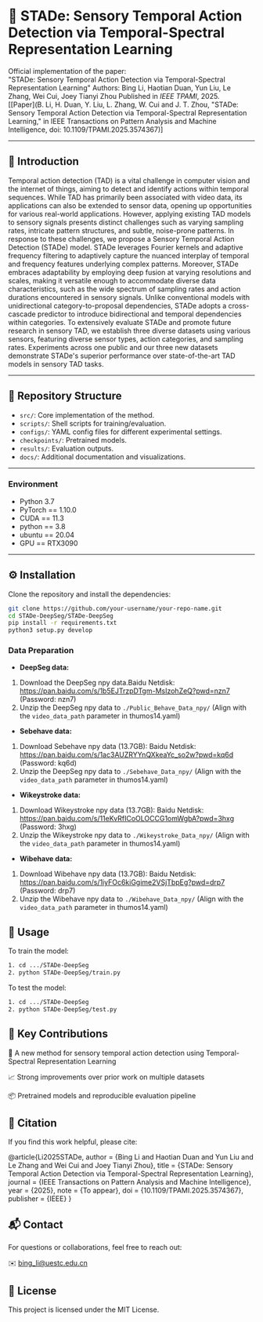 # 🔬 STADe: Sensory Temporal Action Detection via Temporal-Spectral Representation Learning
Official implementation of the paper:  
"STADe: Sensory Temporal Action Detection via Temporal-Spectral Representation Learning"
Authors: Bing Li, Haotian Duan, Yun Liu, Le Zhang, Wei Cui, Joey Tianyi Zhou
Published in *IEEE TPAMI*, 2025.  
[[Paper](B. Li, H. Duan, Y. Liu, L. Zhang, W. Cui and J. T. Zhou, "STADe: Sensory Temporal Action Detection via Temporal-Spectral Representation Learning," in IEEE Transactions on Pattern Analysis and Machine Intelligence, doi: 10.1109/TPAMI.2025.3574367)] 

---

## 🚀 Introduction
Temporal action detection (TAD) is a vital challenge in computer vision and the internet of things, aiming to detect and identify actions within temporal sequences. While TAD has primarily been associated with video data, its applications can also be extended to sensor data, opening up opportunities for various real-world applications. However, applying existing TAD models to sensory signals presents distinct challenges such as varying sampling rates, intricate pattern structures, and subtle, noise-prone patterns. In response to these challenges, we propose a Sensory Temporal Action Detection (STADe) model. STADe leverages Fourier kernels and adaptive frequency filtering to adaptively capture the nuanced interplay of temporal and frequency features underlying complex patterns. Moreover, STADe embraces adaptability by employing deep fusion at varying resolutions and scales, making it versatile enough to accommodate diverse data characteristics, such as the wide spectrum of sampling rates and action durations encountered in sensory signals. Unlike conventional models with unidirectional category-to-proposal dependencies, STADe adopts a cross-cascade predictor to introduce bidirectional and temporal dependencies within categories. To extensively evaluate STADe and promote future research in sensory TAD, we establish three diverse datasets using various sensors, featuring diverse sensor types, action categories, and sampling rates. Experiments across one public and our three new datasets demonstrate STADe's superior performance over state-of-the-art TAD models in sensory TAD tasks. 

---

## 📁 Repository Structure

- `src/`: Core implementation of the method.
- `scripts/`: Shell scripts for training/evaluation.
- `configs/`: YAML config files for different experimental settings.
- `checkpoints/`: Pretrained models.
- `results/`: Evaluation outputs.
- `docs/`: Additional documentation and visualizations.

---

### Environment
- Python 3.7
- PyTorch == 1.10.0 
- CUDA == 11.3
- python == 3.8
- ubuntu == 20.04
- GPU == RTX3090

---

## ⚙️ Installation

Clone the repository and install the dependencies:

```bash
git clone https://github.com/your-username/your-repo-name.git
cd STADe-DeepSeg/STADe-DeepSeg
pip install -r requirements.txt
python3 setup.py develop
```

### Data Preparation
- **DeepSeg data:**
1. Download the DeepSeg npy data.Baidu Netdisk:  https://pan.baidu.com/s/1b5EJTrzpDTgm-MsIzohZeQ?pwd=nzn7  (Password: nzn7) 
2. Unzip the DeepSeg npy data to `./Public_Behave_Data_npy/` (Align with the `video_data_path` parameter in thumos14.yaml)
- **Sebehave data:**
1. Download Sebehave npy data (13.7GB): Baidu Netdisk: https://pan.baidu.com/s/1ac3AUZRYYnQXkeaYc_so2w?pwd=kq6d (Password: kq6d)
2. Unzip the DeepSeg npy data to `./Sebehave_Data_npy/` (Align with the `video_data_path` parameter in thumos14.yaml)
- **Wikeystroke data:**
1. Download Wikeystroke npy data (13.7GB): Baidu Netdisk:  https://pan.baidu.com/s/11eKvRfICoOLOCCG1omWgbA?pwd=3hxg (Password: 3hxg)
2. Unzip the Wikeystroke npy data to `./Wikeystroke_Data_npy/` (Align with the `video_data_path` parameter in thumos14.yaml)
- **Wibehave data:**
1. Download Wibehave npy data (13.7GB): Baidu Netdisk: https://pan.baidu.com/s/1iyFOc6kiGgime2VSjTbpEg?pwd=drp7  (Password: drp7)
2. Unzip the Wibehave npy data to `./Wibehave_Data_npy/` (Align with the `video_data_path` parameter in thumos14.yaml)


## 🚀 Usage

To train the model:

```bash
1. cd .../STADe-DeepSeg
2. python STADe-DeepSeg/train.py
```
To test the model:
```bash
1. cd .../STADe-DeepSeg
2. python STADe-DeepSeg/test.py
```



## 🧠 Key Contributions
🔧 A new method for sensory temporal action detection using Temporal-Spectral Representation Learning

📈 Strong improvements over prior work on multiple datasets

📦 Pretrained models and reproducible evaluation pipeline

## 📝 Citation
If you find this work helpful, please cite:

@article{Li2025STADe,
  author       = {Bing Li and Haotian Duan and Yun Liu and Le Zhang and Wei Cui and Joey Tianyi Zhou},
  title        = {STADe: Sensory Temporal Action Detection via Temporal-Spectral Representation Learning},
  journal      = {IEEE Transactions on Pattern Analysis and Machine Intelligence},
  year         = {2025},
  note         = {To appear},
  doi          = {10.1109/TPAMI.2025.3574367}, 
  publisher    = {IEEE}
}

## 📬 Contact
For questions or collaborations, feel free to reach out:

✉️ bing_li@uestc.edu.cn

## 📄 License
This project is licensed under the MIT License.
